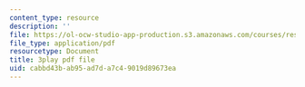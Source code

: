 ```yaml
---
content_type: resource
description: ''
file: https://ol-ocw-studio-app-production.s3.amazonaws.com/courses/res-18-008-calculus-revisited-complex-variables-differential-equations-and-linear-algebra-fall-2011/cabbd43bab95ad7da7c49019d89673ea_KvQkRX1nIqQ.pdf
file_type: application/pdf
resourcetype: Document
title: 3play pdf file
uid: cabbd43b-ab95-ad7d-a7c4-9019d89673ea
---
```

